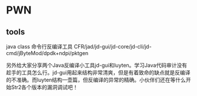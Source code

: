 # PWN

## tools

java class 命令行反编译工具
CFR/jad/jd-gui/jd-core/jd-cli/jd-cmd/jByteMod/dpdk+ndpi/pktgen


另外给大家分享两个Java反编译小工具jd-gui和luyten。学习Java代码审计没有趁手的工具怎么行。jd-gui用起来结构非常清爽，但是有着致命的缺点就是反编译的不准确。而luyten结构一壶篇，但反编译的异常的精确。小伙伴们还在等什么开始Str2各个版本的漏洞调试吧！  

